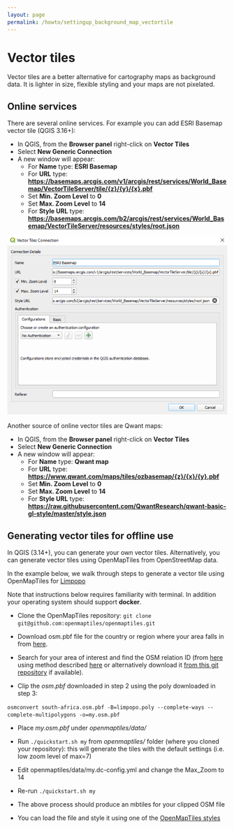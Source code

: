 ```yaml
---
layout: page
permalink: /howto/settingup_background_map_vectortile
---
```


# Vector tiles

Vector tiles are a better alternative for cartography maps as background data. It is lighter in size, flexible styling and your maps are not pixelated.

## Online services

There are several online services. For example you can add ESRI Basemap vector tile (QGIS 3.16+):

- In QGIS, from the **Browser panel** right-click on **Vector Tiles**
- Select **New Generic Connection**
- A new window will appear:
    - For **Name** type: **ESRI Basemap**
    - For **URL** type: **https://basemaps.arcgis.com/v1/arcgis/rest/services/World_Basemap/VectorTileServer/tile/{z}/{y}/{x}.pbf**
    - Set **Min. Zoom Level** to **0**
    - Set **Max. Zoom Level** to **14**
    - For **Style URL** type: **https://basemaps.arcgis.com/b2/arcgis/rest/services/World_Basemap/VectorTileServer/resources/styles/root.json**

![new xyz connection](../images/qgis_xyz_gen_vectortile.png)

Another source of online vector tiles are Qwant maps:
- In QGIS, from the **Browser panel** right-click on **Vector Tiles**
- Select **New Generic Connection**
- A new window will appear:
    - For **Name** type: **Qwant map**
    - For **URL** type: **https://www.qwant.com/maps/tiles/ozbasemap/{z}/{x}/{y}.pbf**
    - Set **Min. Zoom Level** to **0**
    - Set **Max. Zoom Level** to **14**
    - For **Style URL** type: **https://raw.githubusercontent.com/QwantResearch/qwant-basic-gl-style/master/style.json**


## Generating vector tiles for offline use
In QGIS (3.14+), you can generate your own vector tiles. Alternatively, you can generate vector tiles using OpenMapTiles from OpenStreetMap data.

In the example below, we walk through steps to generate a vector tile using OpenMapTiles for [Limpopo](https://www.openstreetmap.org/relation/349547#map=7/-24.367/29.982)

Note that instructions below requires familiarity with terminal. In addition your operating system should support **docker**.


  - Clone the OpenMapTiles repository: `git clone git@github.com:openmaptiles/openmaptiles.git`

  - Download osm.pbf file for the country or region where your area falls in from [here](https://download.geofabrik.de/).

  - Search for your area of interest and find the OSM relation ID (from [here](https://nominatim.openstreetmap.org/) using method described [here](https://github.com/JamesChevalier/cities#how-to-get-the-poly-file-for-a-specific-city)  or alternatively download it [from this git repository](https://github.com/JamesChevalier/) if available).

  - Clip the *osm.pbf* downloaded in step 2 using the poly downloaded in step 3:

  `osmconvert south-africa.osm.pbf -B=limpopo.poly --complete-ways --complete-multipolygons -o=my.osm.pbf`

  - Place *my.osm.pbf* under *openmaptiles/data/*

  - Run `./quickstart.sh my` from *openmaptiles/* folder (where you cloned your repository): this will generate the tiles with the default settings (i.e. low zoom level of max=7)

  - Edit openmaptiles/data/my.dc-config.yml and change the Max_Zoom to 14

  - Re-run `./quickstart.sh my`

  - The above process should produce an mbtiles for your clipped OSM file

  - You can load the file and style it using one of the [OpenMapTiles styles](https://github.com/openmaptiles/osm-bright-gl-style)
